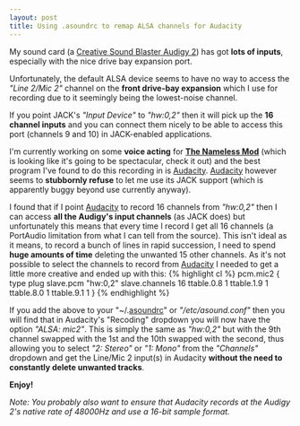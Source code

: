 ```yaml
---
layout: post
title: Using .asoundrc to remap ALSA channels for Audacity
---
```

My sound card (a [Creative Sound Blaster Audigy 2](http://en.wikipedia.org/wiki/Sound_Blaster_Audigy)) has got **lots of inputs**, especially with the nice drive bay expansion port.

Unfortunately, the default ALSA device seems to have no way to access the _"Line 2/Mic 2"_ channel on the **front drive-bay expansion** which I use for recording due to it seemingly being the lowest-noise channel.

If you point JACK's _"Input Device"_ to _"hw:0,2"_ then it will pick up the **16 channel inputs** and you can connect them nicely to be able to access this port (channels 9 and 10) in JACK-enabled applications.

I'm currently working on some **voice acting** for [**The Nameless Mod**](http://thenamelessmod.com/editors_choice/) (which is looking like it's going to be spectacular, check it out) and the best program I've found to do this recording in is [Audacity](http://audacity.sourceforge.net/). [Audacity](http://audacity.sourceforge.net/) however seems to **stubbornly refuse** to let me use its JACK support (which is apparently buggy beyond use currently anyway).

I found that if I point [Audacity](http://audacity.sourceforge.net/) to record 16 channels from _"hw:0,2"_ then I can access **all the Audigy's input channels** (as JACK does) but unfortunately this means that every time I record I get all 16 channels (a PortAudio limitation from what I can tell from the source). This isn't ideal as it means, to record a bunch of lines in rapid succession, I need to spend **huge amounts of time** deleting the unwanted 15 other channels. As it's not possible to select the channels to record from [Audacity](http://audacity.sourceforge.net/) I needed to get a little more creative and ended up with this:
{% highlight cl %}
pcm.mic2 {
	type plug
	slave.pcm "hw:0,2"
	slave.channels 16
	ttable.0.8 1
	ttable.1.9 1
	ttable.8.0 1
	ttable.9.1 1
}
{% endhighlight %}

If you add the above to your "~/.[asoundrc](http://www.alsa-project.org/main/index.php/Asoundrc)" or _"/etc/asound.conf"_ then you will find that in Audacity's "Recoding" dropdown you will now have the option _"ALSA: mic2"_. This is simply the same as _"hw:0,2"_ but with the 9th channel swapped with the 1st and the 10th swapped with the second, thus allowing you to select _"2: Stereo"_ or _"1: Mono"_ from the _"Channels"_ dropdown and get the Line/Mic 2 input(s) in Audacity **without the need to constantly delete unwanted tracks**.

**Enjoy!**

_Note: You probably also want to ensure that Audacity records at the Audigy 2's native rate of 48000Hz and use a 16-bit sample format._
